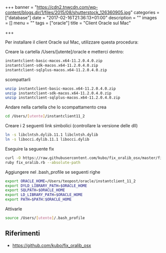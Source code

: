 +++
banner = "https://cdn2.tnwcdn.com/wp-content/blogs.dir/1/files/2015/08/shutterstock_126360905.jpg"
categories = ["database"]
date = "2017-02-16T21:36:13+01:00"
description = ""
images = []
menu = ""
tags = ["oracle"]
title = "Client Oracle sul Mac"

+++

Per installare il client Oracle sul Mac, utilizzare questa procedura:

Creare la cartella /Users/[utente]/oracle e metterci dentro:

```bash
instantclient-basic-macos.x64-11.2.0.4.0.zip
instantclient-sdk-macos.x64-11.2.0.4.0.zip
instantclient-sqlplus-macos.x64-11.2.0.4.0.zip
```

scompattarli

```bash
unzip instantclient-basic-macos.x64-11.2.0.4.0.zip
unzip instantclient-sdk-macos.x64-11.2.0.4.0.zip
unzip instantclient-sqlplus-macos.x64-11.2.0.4.0.zip
```

Andare nella cartella che lo scompattamento crea

```bash
cd /Users/[utente]/instantclient11_2
```

Creare i 2 seguenti link simbolici (controllare la versione delle dll)

```bash
ln -s libclntsh.dylib.11.1 libclntsh.dylib
ln -s libocci.dylib.11.1 libocci.dylib
```

Eseguire la seguente fix

```bash
curl -O https://raw.githubusercontent.com/kubo/fix_oralib_osx/master/fix_oralib.rb
ruby fix_oralib.rb --absolute-path
```

Aggiungere nel .bash_profile se seguenti righe

```bash
export ORACLE_HOME=/Users/teopost/oracle/instantclient_11_2
export DYLD_LIBRARY_PATH=$ORACLE_HOME
export SQLPATH=$ORACLE_HOME
export LD_LIBRARY_PATH=$ORACLE_HOME
export PATH=$PATH:$ORACLE_HOME
```

Attivarle

```bash
source /Users/[utente]/.bash_profile
```

Riferimenti
---
* https://github.com/kubo/fix_oralib_osx
